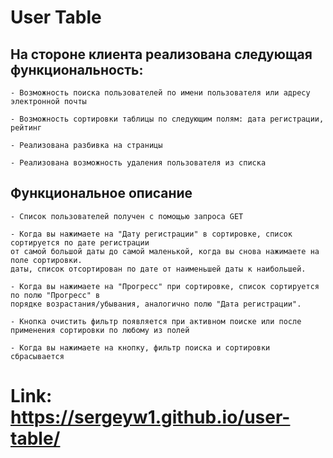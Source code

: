# User Table

## На стороне клиента реализована следующая функциональность:
```
- Возможность поиска пользователей по имени пользователя или адресу электронной почты

- Возможность сортировки таблицы по следующим полям: дата регистрации, рейтинг

- Реализована разбивка на страницы

- Реализована возможность удаления пользователя из списка
```

## Функциональное описание
```
- Список пользователей получен с помощью запроса GET

- Когда вы нажимаете на "Дату регистрации" в сортировке, список сортируется по дате регистрации
от самой большой даты до самой маленькой, когда вы снова нажимаете на поле сортировки.
даты, список отсортирован по дате от наименьшей даты к наибольшей.

- Когда вы нажимаете на "Прогресс" при сортировке, список сортируется по полю "Прогресс" в
порядке возрастания/убывания, аналогично полю "Дата регистрации".

- Кнопка очистить фильтр появляется при активном поиске или после применения сортировки по любому из полей

- Когда вы нажимаете на кнопку, фильтр поиска и сортировки сбрасывается
```


# Link: https://sergeyw1.github.io/user-table/
